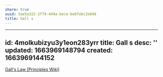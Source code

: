 ```yaml
---
share: true
uuid: 5ae5a322-2f79-449a-bece-be6febc2e848
title: Gall s
---
```

---
id: 4molkubizyu3y1eon283yrr
title: Gall s
desc: ''
updated: 1663969148794
created: 1663969144152
---

[Gall's Law [Principles Wiki]](http://principles-wiki.net/principles:gall_s_law)